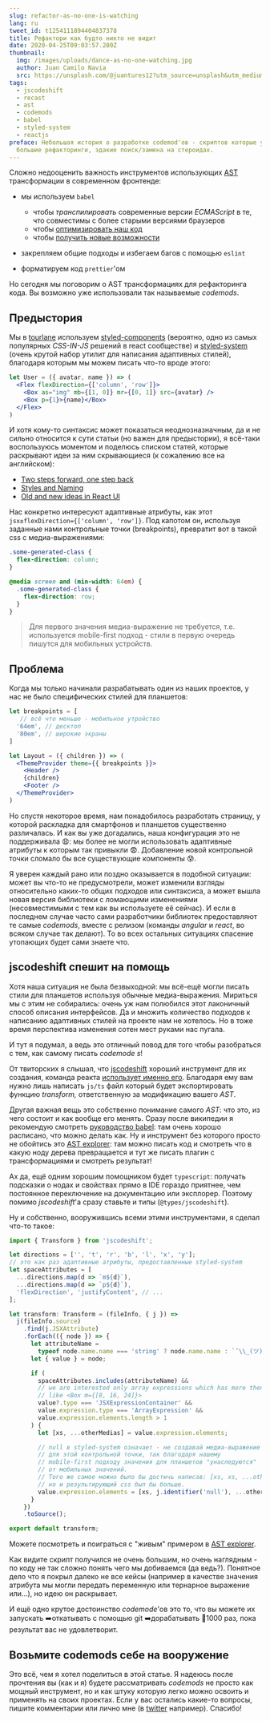 ```yaml
---
slug: refactor-as-no-one-is-watching
lang: ru
tweet_id: t1254111894404837378
title: Рефактори как будто никто не видит
date: 2020-04-25T09:03:57.280Z
thumbnail:
  img: /images/uploads/dance-as-no-one-watching.jpg
  author: Juan Camilo Navia
  src: https://unsplash.com/@juantures12?utm_source=unsplash&utm_medium=referral&utm_content=creditCopyText
tags:
  - jscodeshift
  - recast
  - ast
  - codemods
  - babel
  - styled-system
  - reactjs
preface: Небольшая история о разработке codemod'ов - скриптов которые упрощают
  большие рефакторинги, эдакие поиск/замена на стероидах.
---
```

Сложно недооценить важность инструментов использующих [AST](https://en.wikipedia.org/wiki/Abstract_syntax_tree) трансформации в современном фронтенде:

* мы используем `babel`

  * чтобы *транспилировать* современные версии *ECMAScript* в те, что совместимы с более старыми версиями браузеров
  * чтобы [оптимизировать наш код](https://github.com/jamiebuilds/babel-react-optimize)
  * чтобы [получить новые возможности](https://emotion.sh/docs/css-prop)
* закрепляем общие подходы и избегаем багов с помощью `eslint`
* форматируем код `prettier`'ом

Но сегодня мы поговорим о AST трансформациях для рефакторинга кода. Вы возможно уже использовали так называемые *codemods*.

##  Предыстория

Мы в [tourlane](https://www.tourlane.de/) используем [styled-components](https://styled-components.com/) (вероятно, одно из самых популярных *CSS-IN-JS* решений в react сообществе) и [styled-system](https://styled-system.com/) (очень крутой набор утилит для написания адаптивных стилей), благодаря которым мы можем писать что-то вроде этого:

```jsx
let User = ({ avatar, name }) => (
  <Flex flexDirection={['column', 'row']}>
    <Box as="img" mb={[1, 0]} mr={[0, 1]} src={avatar} />
    <Box p={1}>{name}</Box>
  </Flex>
)
```

И хотя кому-то синтаксис может показаться неоднозназначным, да и не сильно относится к сути статьи (но важен для предыстории), я всё-таки воспользуюсь моментом и поделюсь списком статей, которые раскрывают идеи за ним скрывающиеся (к сожалению все на английском):

* [Two steps forward, one step back](https://jxnblk.com/blog/two-steps-forward/)
* [Styles and Naming](<* [https://www.christopherbiscardi.com/post/styles-and-naming](https://www.christopherbiscardi.com/post/styles-and-naming/)/>)
* [Old and new ideas in React UI](https://react-ui.dev/core-concepts/ideas)

Нас конкретно интересуют адаптивные атрибуты, как этот `jsx±flexDirection={['column', 'row']}`. Под капотом он, используя заданные нами контрольные точки (breakpoints), превратит вот в такой css с медиа-выражениями:

```css
.some-generated-class {
  flex-direction: column;
}

@media screen and (min-width: 64em) {
  .some-generated-class {
    flex-direction: row;
  }
}
```

> Для первого значения медиа-выражение не требуется, т.е. используется mobile-first подход - стили в первую очередь пишутся для мобильных устройств.

## Проблема

Когда мы только начинали разрабатывать один из наших проектов, у нас не было специфических стилей  для планшетов:

```jsx
let breakpoints = [
   // всё что меньше - мобильное утройство
  '64em', // десктоп
  '80em', // широкие экраны
]

let Layout = ({ children }) => (
  <ThemeProvider theme={{ breakpoints }}>
    <Header />
    {children}
    <Footer />
  </ThemeProvider>
)
```

Но спустя некоторое время, нам понадобилось разработать страницу, у которой раскладка для смартфонов и планшетов существенно различалась. И как вы уже догадались, наша конфигурация это не поддерживала 😧: мы более не могли использовать адаптивные атрибуты к которым так привыкли 😨. Добавление новой контрольной точки сломало бы все существующие компоненты 😰.

Я уверен каждый рано или поздно оказывается в подобной ситуации: может вы что-то не предусмотрели, может изменили взгляды относительно каких-то общих подходов или синтаксиса, а может вышла новая версия библиотеки с ломающими изменениями (несовместимыми с тем как вы используете её сейчас). И если в последнем случае часто сами разработчики библиотек предоставляют те самые *codemods*, вместе с релизом (команды *angular* и *react*, во всяком случае так делают). То во всех остальных ситуациях спасение утопающих будет сами знаете что.

## jscodeshift  спешит на помощь

Хотя наша ситуация не была безвыходной: мы всё-ещё могли писать стили для планшетов используя обычные медиа-выражения. Мириться мы с этим не собирались: очень уж нам полюбился этот лаконичный способ описания интерфейсов. Да и множить количество подходов к написанию адаптивных стилей на проекте нам не хотелось. Но в тоже время перспектива изменения сотен мест руками нас пугала.

И тут я подумал, а ведь это отличный повод для того чтобы разобраться с тем, как самому писать *codemode
s*!

От твиторских я слышал, что [jscodeshift](https://github.com/facebook/jscodeshift) хороший инструмент для их создания, команда реакта [использует именно его](https://github.com/reactjs/react-codemod). Благодаря ему вам нужно лишь написать `js/ts` файл который будет экспортировать функцию *transform,* ответственную за модификацию вашего *AST*.

Другая важная вещь это собственно понимание самого *AST*: что это, из чего состоит и как вообще его менять. Сразу после википедии я рекомендую смотреть [руководство babel](https://github.com/jamiebuilds/babel-handbook/blob/master/translations/ru/README.md): там очень хорошо расписано, что можно делать как. Ну и инструмент без которого просто не обойтись это [AST explorer](https://astexplorer.net/): там можно писать код и смотреть что в какую ноду дерева превращается и тут же писать плагин с трансформациями и смотреть результат!

Ах да, ещё одним хорошим помощником будет `typescript`: получать подсказки о нодах и свойствах прямо в IDE гораздо приятнее, чем постоянное переключение на документацию или эксплорер. Поэтому помимо *jscodeshift*'а сразу ставьте и типы (`@types/jscodeshift`).

Ну и собственно, вооружившись всеми этими инструментами, я сделал что-то такое:

```typescript
import { Transform } from 'jscodeshift';

let directions = ['', 't', 'r', 'b', 'l', 'x', 'y'];
// это как раз адаптивные атрибуты, предоставленные styled-system
let spaceAttributes = [
  ...directions.map(d => `m${d}`),
  ...directions.map(d => `p${d}`),
  'flexDirection', 'justifyContent', // ...
];

let transform: Transform = (fileInfo, { j }) =>
  j(fileInfo.source)
    .find(j.JSXAttribute)
    .forEach(({ node }) => {
      let attributeName =
        typeof node.name.name === 'string' ? node.name.name : `¯\\_(ツ)_/¯`;
      let { value } = node;

      if (
        spaceAttributes.includes(attributeName) &&
        // we are interested only array expressions which has more then 1 value
        // like <Box m={[8, 16, 24]}>
        value?.type === 'JSXExpressionContainer' &&
        value.expression.type === 'ArrayExpression' &&
        value.expression.elements.length > 1
      ) {
        let [xs, ...otherMedias] = value.expression.elements;

        // null в styled-system означает - не создавай медиа-выражение
        // для этой контрольной точки, так благодаря нашему
        // mobile-first подходу значения для планшетов "унаследуются"
        // от мобильных значений.
        // Того же самое можно было бы достичь написав: [xs, xs, ...otherMedias],
        // но и результирующий css был бы больше.
        value.expression.elements = [xs, j.identifier('null'), ...otherMedias];
      }
    })
    .toSource();

export default transform;
```

Можете посмотреть и поиграться с "живым" примером в [AST explorer](https://astexplorer.net/#/gist/d76e9a0c6e5f0cea12c039bc1b3f0d4c/4a5c9afcfda6967a4d0205ba8093e2b0c363ac4c).

Как видите скрипт получился не очень большим, но очень наглядным - по коду не так сложно понять чего мы добиваемся (да ведь?). Понятное дело что я покрыл далеко не все кейсы (например в качестве значения атрибута мы могли передать переменную или тернарное выражение или...), но идею он раскрывает.

И ещё одно крутое достоинство *codemode*'ов это то, что вы можете их запускать ➡️откатывать с помощью git ➡️дорабатывать 🔁1000 раз, пока результат вас не удовлетворит.

## Возьмите codemods себе на вооружение

Это всё, чем я хотел поделиться в этой статье. Я надеюсь после прочтения вы (как и я) будете рассматривать *codemods* не просто как мощный инструмент, но и как штуку которую легко можно освоить и применять на своих проектах. Если у вас остались какие-то вопросы, пишите комментарии или лично мне (в [twitter](https://twitter.com/kitos_kirsanov) например). Спасибо!
